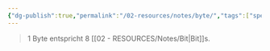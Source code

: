 ```yaml
---
{"dg-publish":true,"permalink":"/02-resources/notes/byte/","tags":["speicher","code","netzwerk","informatik"],"noteIcon":"","updated":"2025-07-12T13:31:41.000+02:00"}
---
```


> 1 Byte entspricht 8 [[02 - RESOURCES/Notes/Bit\|Bit]]s.